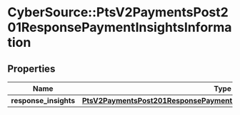 # CyberSource::PtsV2PaymentsPost201ResponsePaymentInsightsInformation

## Properties
Name | Type | Description | Notes
------------ | ------------- | ------------- | -------------
**response_insights** | [**PtsV2PaymentsPost201ResponsePaymentInsightsInformationResponseInsights**](PtsV2PaymentsPost201ResponsePaymentInsightsInformationResponseInsights.md) |  | [optional] 



